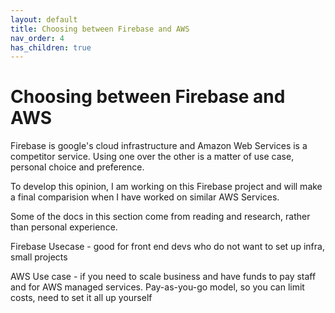 ```yaml
---
layout: default
title: Choosing between Firebase and AWS
nav_order: 4
has_children: true
---
```

# Choosing between Firebase and AWS

Firebase is google's cloud infrastructure and Amazon Web Services is a competitor service. Using one over the other is a matter of use case, personal choice and preference.

To develop this opinion, I am working on this Firebase project and will make a final comparision when I have worked on similar AWS Services.

Some of the docs in this section come from reading and research, rather than personal experience.

Firebase Usecase - good for front end devs who do not want to set up infra, small projects

AWS Use case - if you need to scale business and have funds to pay staff and for AWS managed services. Pay-as-you-go model, so you can limit costs, need to set it all up yourself
